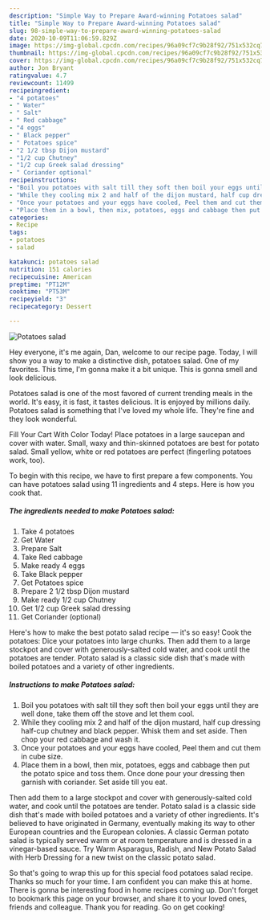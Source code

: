 ```yaml
---
description: "Simple Way to Prepare Award-winning Potatoes salad"
title: "Simple Way to Prepare Award-winning Potatoes salad"
slug: 98-simple-way-to-prepare-award-winning-potatoes-salad
date: 2020-10-09T11:06:59.829Z
image: https://img-global.cpcdn.com/recipes/96a09cf7c9b28f92/751x532cq70/potatoes-salad-recipe-main-photo.jpg
thumbnail: https://img-global.cpcdn.com/recipes/96a09cf7c9b28f92/751x532cq70/potatoes-salad-recipe-main-photo.jpg
cover: https://img-global.cpcdn.com/recipes/96a09cf7c9b28f92/751x532cq70/potatoes-salad-recipe-main-photo.jpg
author: Jon Bryant
ratingvalue: 4.7
reviewcount: 11499
recipeingredient:
- "4 potatoes"
- " Water"
- " Salt"
- " Red cabbage"
- "4 eggs"
- " Black pepper"
- " Potatoes spice"
- "2 1/2 tbsp Dijon mustard"
- "1/2 cup Chutney"
- "1/2 cup Greek salad dressing"
- " Coriander optional"
recipeinstructions:
- "Boil you potatoes with salt till they soft then boil your eggs until they are well done, take them off the stove and let them cool."
- "While they cooling mix 2 and half of the dijon mustard, half cup dressing half-cup chutney and black pepper. Whisk them and set aside. Then chop your red cabbage and wash it."
- "Once your potatoes and your eggs have cooled, Peel them and cut them in cube size."
- "Place them in a bowl, then mix, potatoes, eggs and cabbage then put the potato spice and toss them. Once done pour your dressing then garnish with coriander. Set aside till you eat."
categories:
- Recipe
tags:
- potatoes
- salad

katakunci: potatoes salad 
nutrition: 151 calories
recipecuisine: American
preptime: "PT12M"
cooktime: "PT53M"
recipeyield: "3"
recipecategory: Dessert

---
```



![Potatoes salad](https://img-global.cpcdn.com/recipes/96a09cf7c9b28f92/751x532cq70/potatoes-salad-recipe-main-photo.jpg)

Hey everyone, it's me again, Dan, welcome to our recipe page. Today, I will show you a way to make a distinctive dish, potatoes salad. One of my favorites. This time, I'm gonna make it a bit unique. This is gonna smell and look delicious.

Potatoes salad is one of the most favored of current trending meals in the world. It's easy, it is fast, it tastes delicious. It is enjoyed by millions daily. Potatoes salad is something that I've loved my whole life. They're fine and they look wonderful.

Fill Your Cart With Color Today! Place potatoes in a large saucepan and cover with water. Small, waxy and thin-skinned potatoes are best for potato salad. Small yellow, white or red potatoes are perfect (fingerling potatoes work, too).


To begin with this recipe, we have to first prepare a few components. You can have potatoes salad using 11 ingredients and 4 steps. Here is how you cook that.

<!--inarticleads1-->

##### The ingredients needed to make Potatoes salad:

1. Take 4 potatoes
1. Get  Water
1. Prepare  Salt
1. Take  Red cabbage
1. Make ready 4 eggs
1. Take  Black pepper
1. Get  Potatoes spice
1. Prepare 2 1/2 tbsp Dijon mustard
1. Make ready 1/2 cup Chutney
1. Get 1/2 cup Greek salad dressing
1. Get  Coriander (optional)


Here&#39;s how to make the best potato salad recipe — it&#39;s so easy! Cook the potatoes: Dice your potatoes into large chunks. Then add them to a large stockpot and cover with generously-salted cold water, and cook until the potatoes are tender. Potato salad is a classic side dish that&#39;s made with boiled potatoes and a variety of other ingredients. 

<!--inarticleads2-->

##### Instructions to make Potatoes salad:

1. Boil you potatoes with salt till they soft then boil your eggs until they are well done, take them off the stove and let them cool.
1. While they cooling mix 2 and half of the dijon mustard, half cup dressing half-cup chutney and black pepper. Whisk them and set aside. Then chop your red cabbage and wash it.
1. Once your potatoes and your eggs have cooled, Peel them and cut them in cube size.
1. Place them in a bowl, then mix, potatoes, eggs and cabbage then put the potato spice and toss them. Once done pour your dressing then garnish with coriander. Set aside till you eat.


Then add them to a large stockpot and cover with generously-salted cold water, and cook until the potatoes are tender. Potato salad is a classic side dish that&#39;s made with boiled potatoes and a variety of other ingredients. It&#39;s believed to have originated in Germany, eventually making its way to other European countries and the European colonies. A classic German potato salad is typically served warm or at room temperature and is dressed in a vinegar-based sauce. Try Warm Asparagus, Radish, and New Potato Salad with Herb Dressing for a new twist on the classic potato salad. 

So that's going to wrap this up for this special food potatoes salad recipe. Thanks so much for your time. I am confident you can make this at home. There is gonna be interesting food in home recipes coming up. Don't forget to bookmark this page on your browser, and share it to your loved ones, friends and colleague. Thank you for reading. Go on get cooking!
